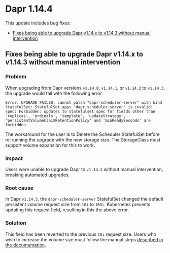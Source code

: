 # Dapr 1.14.4

This update includes bug fixes:

- [Fixes being able to upgrade Dapr v1.14.x to v1.14.3 without manual intervention](#fixes-being-able-to-upgrade-dapr-v114x-to-v1143-without-manual-intervention)

## Fixes being able to upgrade Dapr v1.14.x to v1.14.3 without manual intervention

### Problem

When upgrading from Dapr versions `v1.14.0`, `v1.14.1`, or `v1.14.2` to `v1.14.3`, the upgrade would fail with the following error.

```
Error: UPGRADE FAILED: cannot patch "dapr-scheduler-server" with kind StatefulSet: StatefulSet.apps "dapr-scheduler-server" is invalid: spec: Forbidden: updates to statefulset spec for fields other than 'replicas', 'ordinals', 'template', 'updateStrategy', 'persistentVolumeClaimRetentionPolicy' and 'minReadySeconds' are forbidden
```

The workaround for the user is to Delete the Scheduler StatefulSet before re-running the upgrade with the new storage size.
The StorageClass must support volume expansion for this to work.

### Impact

Users were unable to upgrade Dapr to `v1.14.3` without manual intervention, breaking automated upgrades.

### Root cause

In Dapr `v1.14.3`, the `dapr-scheduler-server` StatefulSet changed the default persistent volume request size from `1Gi` to `16Gi`.
Kubernetes prevents updating this request field, resulting in this the above error.

### Solution

This field has been reverted to the previous `1Gi` request size.
Users who wish to increase the volume size must follow the manual steps [described in the documentation](https://docs.dapr.io/operations/hosting/kubernetes/kubernetes-persisting-scheduler).
